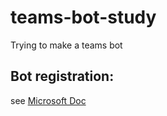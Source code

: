 # teams-bot-study
Trying to make a teams bot

## Bot registration:
see [Microsoft Doc](https://docs.microsoft.com/en-us/microsoftteams/platform/bots/how-to/create-a-bot-for-teams)
